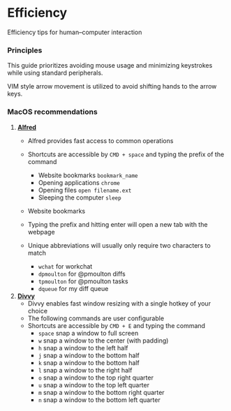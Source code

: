 
# Efficiency
Efficiency tips for human–computer interaction

### Principles
This guide prioritizes avoiding mouse usage and minimizing keystrokes while using standard peripherals.

VIM style arrow movement is utilized to avoid shifting hands to the arrow keys.

### MacOS recommendations

1. __[Alfred](https://www.alfredapp.com/)__
	* Alfred provides fast access to common operations
	* Shortcuts are accessible by `CMD + space` and typing the prefix of the command
		* Website bookmarks `bookmark_name`
		* Opening applications `chrome`
		* Opening files `open filename.ext`
		* Sleeping the computer `sleep`

	* Website bookmarks
	* Typing the prefix and hitting enter will open a new tab with the webpage
	* Unique abbreviations will usually only require two characters to match
		* `wchat` for workchat
		* `dpmoulton` for @pmoulton diffs
		* `tpmoulton` for @pmoulton tasks
		* `dqueue` for my diff queue
2. __[Divvy](https://mizage.com/divvy/)__
	* Divvy enables fast window resizing with a single hotkey of your choice
	* The following commands are user configurable
	* Shortcuts are accessible by `CMD + E` and typing the command
		* `space` snap a window to full screen
		* `w` snap a window to the center (with padding)
		* `h` snap a window to the left half
		* `j` snap a window to the bottom half
		* `k` snap a window to the bottom half
		* `l` snap a window to the right half
		* `o` snap a window to the top right quarter
		* `u` snap a window to the top left quarter
		* `m` snap a window to the bottom right quarter
		* `n` snap a window to the bottom left quarter


[//]: # (TODO: MacOS window switching)

[//]: # (Programming)
[//]: # (TODO: Mosh)
[//]: # (TODO: Tmux)
[//]: # (TODO: Terminal alias)
[//]: # (TODO: Terminal VIM shortcuts)
